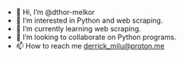 - 👋 Hi, I’m @dthor-melkor
- 👀 I’m interested in Python and web scraping.
- 🌱 I’m currently learning web scraping.
- 💞️ I’m looking to collaborate on Python programs.
- 📫 How to reach me derrick_milu@proton.me

<!---
dthor-melkor/dthor-melkor is a ✨ special ✨ repository because its `README.md` (this file) appears on your GitHub profile.
You can click the Preview link to take a look at your changes.
--->
